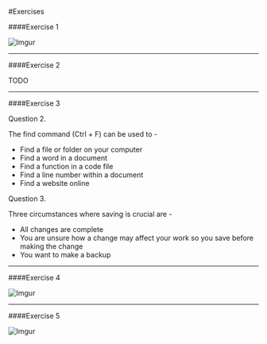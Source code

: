 #Exercises

####Exercise 1

![Imgur](http://i.imgur.com/S6NxtqD.png)

---

####Exercise 2

TODO

---

####Exercise 3

Question 2.

The find command (Ctrl + F) can be used to -

- Find a file or folder on your computer
- Find a word in a document
- Find a function in a code file
- Find a line number within a document
- Find a website online

Question 3.

Three circumstances where saving is crucial are -
- All changes are complete
- You are unsure how a change may affect your work so you save before making the change
- You want to make a backup

---

####Exercise 4

![Imgur](http://i.imgur.com/isbbQhQ.png)

---

####Exercise 5

![Imgur](http://i.imgur.com/BlZKuwC.png)